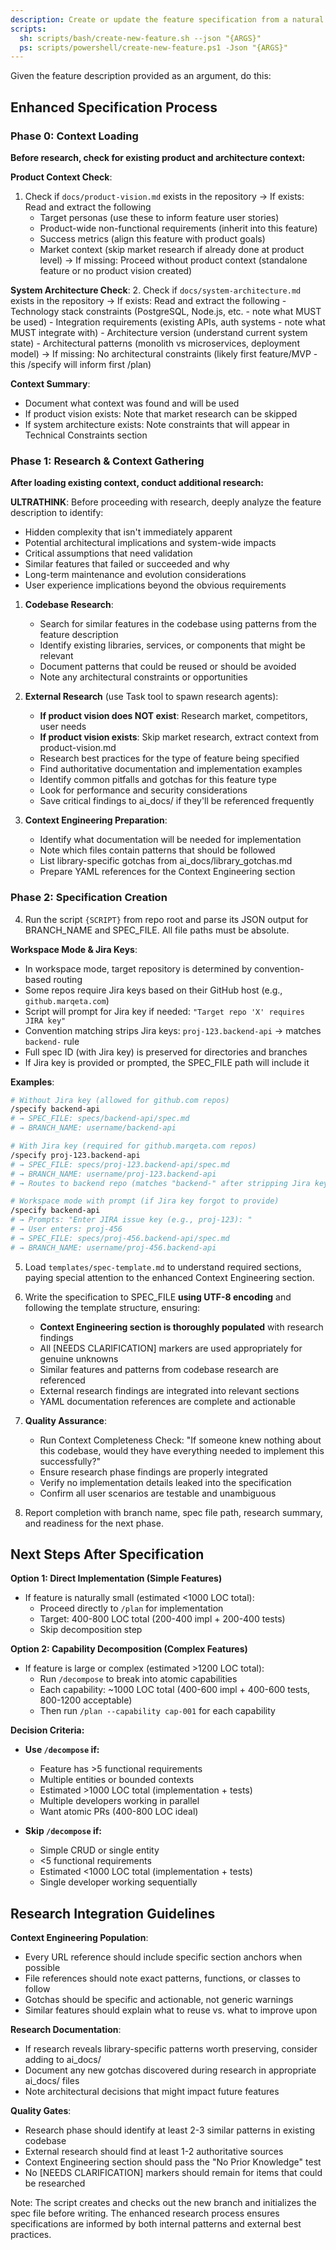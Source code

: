 ```yaml
---
description: Create or update the feature specification from a natural language feature description.
scripts:
  sh: scripts/bash/create-new-feature.sh --json "{ARGS}"
  ps: scripts/powershell/create-new-feature.ps1 -Json "{ARGS}"
---
```


Given the feature description provided as an argument, do this:

## Enhanced Specification Process

### Phase 0: Context Loading
**Before research, check for existing product and architecture context:**

**Product Context Check**:
1. Check if `docs/product-vision.md` exists in the repository
   → If exists: Read and extract the following
     - Target personas (use these to inform feature user stories)
     - Product-wide non-functional requirements (inherit into this feature)
     - Success metrics (align this feature with product goals)
     - Market context (skip market research if already done at product level)
   → If missing: Proceed without product context (standalone feature or no product vision created)

**System Architecture Check**:
2. Check if `docs/system-architecture.md` exists in the repository
   → If exists: Read and extract the following
     - Technology stack constraints (PostgreSQL, Node.js, etc. - note what MUST be used)
     - Integration requirements (existing APIs, auth systems - note what MUST integrate with)
     - Architecture version (understand current system state)
     - Architectural patterns (monolith vs microservices, deployment model)
   → If missing: No architectural constraints (likely first feature/MVP - this /specify will inform first /plan)

**Context Summary**:
- Document what context was found and will be used
- If product vision exists: Note that market research can be skipped
- If system architecture exists: Note constraints that will appear in Technical Constraints section

### Phase 1: Research & Context Gathering
**After loading existing context, conduct additional research:**

**ULTRATHINK**: Before proceeding with research, deeply analyze the feature description to identify:
- Hidden complexity that isn't immediately apparent
- Potential architectural implications and system-wide impacts
- Critical assumptions that need validation
- Similar features that failed or succeeded and why
- Long-term maintenance and evolution considerations
- User experience implications beyond the obvious requirements

1. **Codebase Research**:
   - Search for similar features in the codebase using patterns from the feature description
   - Identify existing libraries, services, or components that might be relevant
   - Document patterns that could be reused or should be avoided
   - Note any architectural constraints or opportunities

2. **External Research** (use Task tool to spawn research agents):
   - **If product vision does NOT exist**: Research market, competitors, user needs
   - **If product vision exists**: Skip market research, extract context from product-vision.md
   - Research best practices for the type of feature being specified
   - Find authoritative documentation and implementation examples
   - Identify common pitfalls and gotchas for this feature type
   - Look for performance and security considerations
   - Save critical findings to ai_docs/ if they'll be referenced frequently

3. **Context Engineering Preparation**:
   - Identify what documentation will be needed for implementation
   - Note which files contain patterns that should be followed
   - List library-specific gotchas from ai_docs/library_gotchas.md
   - Prepare YAML references for the Context Engineering section

### Phase 2: Specification Creation

4. Run the script `{SCRIPT}` from repo root and parse its JSON output for BRANCH_NAME and SPEC_FILE. All file paths must be absolute.

**Workspace Mode & Jira Keys**:
- In workspace mode, target repository is determined by convention-based routing
- Some repos require Jira keys based on their GitHub host (e.g., `github.marqeta.com`)
- Script will prompt for Jira key if needed: `"Target repo 'X' requires JIRA key"`
- Convention matching strips Jira keys: `proj-123.backend-api` → matches `backend-` rule
- Full spec ID (with Jira key) is preserved for directories and branches
- If Jira key is provided or prompted, the SPEC_FILE path will include it

**Examples**:
```bash
# Without Jira key (allowed for github.com repos)
/specify backend-api
# → SPEC_FILE: specs/backend-api/spec.md
# → BRANCH_NAME: username/backend-api

# With Jira key (required for github.marqeta.com repos)
/specify proj-123.backend-api
# → SPEC_FILE: specs/proj-123.backend-api/spec.md
# → BRANCH_NAME: username/proj-123.backend-api
# → Routes to backend repo (matches "backend-" after stripping Jira key)

# Workspace mode with prompt (if Jira key forgot to provide)
/specify backend-api
# → Prompts: "Enter JIRA issue key (e.g., proj-123): "
# → User enters: proj-456
# → SPEC_FILE: specs/proj-456.backend-api/spec.md
# → BRANCH_NAME: username/proj-456.backend-api
```

5. Load `templates/spec-template.md` to understand required sections, paying special attention to the enhanced Context Engineering section.

6. Write the specification to SPEC_FILE **using UTF-8 encoding** and following the template structure, ensuring:
   - **Context Engineering section is thoroughly populated** with research findings
   - All [NEEDS CLARIFICATION] markers are used appropriately for genuine unknowns
   - Similar features and patterns from codebase research are referenced
   - External research findings are integrated into relevant sections
   - YAML documentation references are complete and actionable

7. **Quality Assurance**:
   - Run Context Completeness Check: "If someone knew nothing about this codebase, would they have everything needed to implement this successfully?"
   - Ensure research phase findings are properly integrated
   - Verify no implementation details leaked into the specification
   - Confirm all user scenarios are testable and unambiguous

8. Report completion with branch name, spec file path, research summary, and readiness for the next phase.

## Next Steps After Specification

**Option 1: Direct Implementation (Simple Features)**
- If feature is naturally small (estimated <1000 LOC total):
  - Proceed directly to `/plan` for implementation
  - Target: 400-800 LOC total (200-400 impl + 200-400 tests)
  - Skip decomposition step

**Option 2: Capability Decomposition (Complex Features)**
- If feature is large or complex (estimated >1200 LOC total):
  - Run `/decompose` to break into atomic capabilities
  - Each capability: ~1000 LOC total (400-600 impl + 400-600 tests, 800-1200 acceptable)
  - Then run `/plan --capability cap-001` for each capability

**Decision Criteria:**
- **Use `/decompose` if:**
  - Feature has >5 functional requirements
  - Multiple entities or bounded contexts
  - Estimated >1000 LOC total (implementation + tests)
  - Multiple developers working in parallel
  - Want atomic PRs (400-800 LOC ideal)

- **Skip `/decompose` if:**
  - Simple CRUD or single entity
  - <5 functional requirements
  - Estimated <1000 LOC total (implementation + tests)
  - Single developer working sequentially

## Research Integration Guidelines

**Context Engineering Population**:
- Every URL reference should include specific section anchors when possible
- File references should note exact patterns, functions, or classes to follow
- Gotchas should be specific and actionable, not generic warnings
- Similar features should explain what to reuse vs. what to improve upon

**Research Documentation**:
- If research reveals library-specific patterns worth preserving, consider adding to ai_docs/
- Document any new gotchas discovered during research in appropriate ai_docs/ files
- Note architectural decisions that might impact future features

**Quality Gates**:
- Research phase should identify at least 2-3 similar patterns in existing codebase
- External research should find at least 1-2 authoritative sources
- Context Engineering section should pass the "No Prior Knowledge" test
- No [NEEDS CLARIFICATION] markers should remain for items that could be researched

Note: The script creates and checks out the new branch and initializes the spec file before writing. The enhanced research process ensures specifications are informed by both internal patterns and external best practices.
